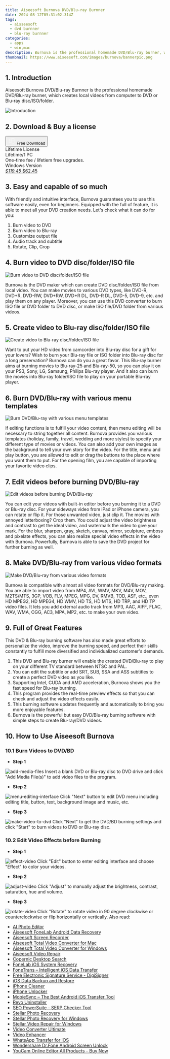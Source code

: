 ```yaml
---
title: Aiseesoft Burnova DVD/Blu-ray Burnner
date: 2024-08-12T05:31:02.314Z
tags: 
  - aisseesoft
  - dvd burnner
  - blu-ray burnner
categories: 
  - apps
  - win,mac
description: Burnova is the professional homemade DVD/Blu-ray burner, which creates local videos from computer to DVD or Blu-ray disc/ISO/folder.
thumbnail: https://www.aiseesoft.com/images/burnova/bannerpic.png
---
```


## 1. Introduction

Aiseesoft Burnova DVD/Blu-ray Burnner is the professional homemade DVD/Blu-ray burner, which creates local videos from computer to DVD or Blu-ray disc/ISO/folder.

![Introduction](https://www.aiseesoft.com/images/burnova/bannerpic.png)

## 2. Download & Buy a license

<div class="mx-auto flex items-center justify-center space-x-4">
  <button 
  onclick="javascript:window.open('https://secure.2checkout.com/order/checkout.php?PRODS=4708691&QTY=1&AFFILIATE=108875&CART=1', '_blank');
    window.open('https://download.aiseesoft.com/burnova.exe', '_blank');void(0);"
  class="flex flex-row font-bold rounded-lg text-lg w-48 h-16 bg-[#FF8014] text-[#ffffff] items-center justify-center p-2">
    <svg width="24px" height="24px" viewBox="0 0 24 24" xmlns="http://www.w3.org/2000/svg" color="#ffffff" fill="none" stroke="currentColor" stroke-width="3" stroke-linecap="round" stroke-linejoin="round"><path d="M4 16.9865V7.01353C4 6.71792 4.21531 6.46636 4.50737 6.42072L19.3074 4.10822C19.6713 4.05137 20 4.33273 20 4.70103V19.299C20 19.6673 19.6713 19.9486 19.3074 19.8918L4.50737 17.5793C4.21531 17.5336 4 17.2821 4 16.9865Z" stroke="#f8f7f7" stroke-width="1.5"></path><path d="M4 12H20" stroke="#f8f7f7" stroke-width="1.5"></path><path d="M10.5 5.5V18.5" stroke="#f8f7f7" stroke-width="1.5"></path></svg>
    <span class="font-medium mx-auto">Free Download</span>  
  </button>
</div>

<div class="mx-auto flex items-center justify-center">
  <div class="m-8 grid grid-cols-1 gap-6 xl:grid-cols-1">
    <div class="flex w-full flex-col rounded-2xl bg-[#ffffff] text-[#374151] shadow-xl xl:w-96">
      <div class="flex h-full flex-col p-8">
        <div class="pb-6 text-3xl font-bold">Lifetime License</div>
        <div class="pb-12 text-lg">
          Lifetime/1 PC
          <div class="text-xs">One-time fee / lifetiem free upgrades.</div>
          <div class="text-xs">Windows Version</div>
        </div>
        <div class="flex flex-col gap-3 text-base"></div>
        <div class="flex flex-grow"></div>
        <div class="flex pt-10">
          <a href="https://secure.2checkout.com/order/checkout.php?PRODS=4708691&QTY=1&AFFILIATE=108875&CART=1" class="w-full transform cursor-pointer rounded-lg bg-[#7e22ce] p-3 text-center text-xl font-bold !text-[#ffffff] !no-underline transition-transform hover:bg-purple-800 active:scale-95"> 
           <em class="text-base line-through !text-[#c5c5c5]">$119.45</em>
            $62.45
          </a>
        </div>
      </div>
    </div>  
  </div>
</div>


## 3. Easy and capable of so much

With friendly and intuitive interface, Burnova guarantees you to use this software easily, even for beginners. Equipped with the full of feature, it is able to meet all your DVD creation needs. Let's check what it can do for you:

1. Burn video to DVD
1. Burn video to Blu-ray
1. Customize output file
1. Audio track and subtitle
1. Rotate, Clip, Crop

## 4. Burn video to DVD disc/folder/ISO file

![Burn video to DVD disc/folder/ISO file](https://www.aiseesoft.com/images/burnova/burn-video-to-blu-ray.png)

Burnova is the DVD maker which can create DVD disc/folder/ISO file from local video. You can make movies to various DVD types, like DVD-R, DVD+R, DVD-RW, DVD+RW, DVD+R DL, DVD-R DL, DVD-5, DVD-9, etc. and play them on any player. Moreover, you can use this DVD converter to burn ISO file or DVD folder to DVD disc, or make ISO file/DVD folder from various videos.

## 5. Create video to Blu-ray disc/folder/ISO file

![Create video to Blu-ray disc/folder/ISO file](https://www.aiseesoft.com/images/burnova/burn-video-to-blu-ray-dvd.png)

Want to put your HD video from camcorder into Blu-ray disc for a gift for your lovers? Wish to burn your Blu-ray file or ISO folder into Blu-ray disc for a long preservation? Burnova can do you a great favor. This Blu-ray burner aims at burning movies to Blu-ray-25 and Blu-ray-50, so you can play it on your PS3, Sony, LG, Samsung, Philips Blu-ray player. And it also can burn the movies into Blu-ray folder/ISO file to play on your portable Blu-ray player.

## 6. Burn DVD/Blu-ray with various menu templates

![Burn DVD/Blu-ray with various menu templates](https://www.aiseesoft.com/images/burnova/menu-template.png)

If editing functions is to fulfill your video content, then menu editing will be necessary to string together all content. Burnova provides you various templates (holiday, family, travel, wedding and more styles) to specify your different type of movies or videos. You can also add your own images as the background to tell your own story for the video. For the title, menu and play button, you are allowed to edit or drag the buttons to the place where you want them to put. For the opening film, you are capable of importing your favorite video clips.

## 7. Edit videos before burning DVD/Blu-ray

![Edit videos before burning DVD/Blu-ray](https://www.aiseesoft.com/images/burnova/edit.png)

You can edit your videos with built-in editor before you burning it to a DVD or Blu-ray disc. For your sideways video from iPad or iPhone camera, you can rotate or flip it. For those unwanted video, just clip it. The movies with annoyed letterboxing? Crop them. You could adjust the video brightness and contrast to get the ideal video, and watermark the video to give your mark. For the blur, sharpen, gray, sketch, canvas, mirror, sculpture, emboss and pixelate effects, you can also realize special video effects in the video with Burnova. Powerfully, Burnova is able to save the DVD project for further burning as well.

## 8. Make DVD/Blu-ray from various video formats

![Make DVD/Blu-ray from various video formats](https://www.aiseesoft.com/images/burnova/support-multiple-formats.png)

Burnova is compatible with almost all video formats for DVD/Blu-ray making. You are able to import video from MP4, AVI, WMV, MKV, M4V, MOV, M2TS/MTS, 3GP, VOB, FLV, MPEG, MPG, DV, RMVB, TOD, ASF, etc., even HD MPEG2, HD MPEG4, HD WMV, HD TS, HD MTS, HD TRP, and HD TP video files. It lets you add external audio track from MP3, AAC, AIFF, FLAC, WAV, WMA, OGG, AC3, MPA, MP2, etc. to make your own video.

## 9. Full of Great Features

This DVD & Blu-ray burning software has also made great efforts to personalize the video, improve the burning speed, and perfect their skills constantly to fulfill more diversified and individualized customer's demands.

1. This DVD and Blu-ray burner will enable the created DVD/Blu-ray to play on your different TV standard between NTSC and PAL.
1. You can edit the subtitle or add SRT, SUB, SSA and ASS subtitles to create a perfect DVD video as you like.
1. Supporting Intel, CUDA and AMD acceleration, Burnova shows you the fast speed for Blu-ray burning.
1. This program provides the real-time preview effects so that you can check and adjust the video effects easily.
1. This burning software updates frequently and automatically to bring you more enjoyable features.
1. Burnova is the powerful but easy DVD/Blu-ray burning software with simple steps to create Blu-ray/DVD videos.


## 10. How to Use Aiseesoft Burnova

### 10.1 Burn Videos to DVD/BD

- **Step 1**

![add-media-files](https://www.aiseesoft.com/images/burnova/add-media-files.jpg)
Insert a blank DVD or Blu-ray disc to DVD drive and click "Add Media File(s)" to add video files to the program.

- **Step 2**

![menu-editing-interface](https://www.aiseesoft.com/images/burnova/menu-editing-interface.jpg)
Click "Next" button to edit DVD menu including editing title, button, text, background image and music, etc.

- **Step 3**

![make-video-to-dvd](https://www.aiseesoft.com/images/burnova/make-video-to-dvd.jpg)
Click "Next" to get the DVD/BD burning settings and click "Start" to burn videos to DVD or Blu-ray disc.

### 10.2 Edit Video Effects before Burning

- **Step 1**

![effect-video](https://www.aiseesoft.com/images/burnova/effect-video.jpg)
Click "Edit" button to enter editing interface and choose "Effect" to color your videos.

- **Step 2**

![adjust-video](https://www.aiseesoft.com/images/burnova/adjust-video.jpg)
Click "Adjust" to manually adjust the brightness, contrast, saturation, hue and volume.

- **Step 3**

![rotate-video](https://www.aiseesoft.com/images/burnova/rotate-video.jpg)
Click "Rotate" to rotate video in 90 degree clockwise or counterclockwise or flip horizontally or vertically.
<span class="atpl-alsoreadstyle">Also read:</span>
<div><ul>
<li><a href="https://tools.techidaily.com/aiseesoft/ai-photo-editor/"><u>AI Photo Editor</u></a></li>
<li><a href="https://tools.techidaily.com/aiseesoft-android-data-recovery/"><u>Aiseesoft FoneLab Android Data Recovery</u></a></li>
<li><a href="https://tools.techidaily.com/aiseesoft/screen-recorder/"><u>Aiseesoft Screen Recorder</u></a></li>
<li><a href="https://tools.techidaily.com/aiseesoft-total-video-converter-for-mac/"><u>Aiseesoft Total Video Converter for Mac</u></a></li>
<li><a href="https://tools.techidaily.com/aiseesoft-total-video-converter-for-win/"><u>Aiseesoft Total Video Converter for Windows</u></a></li>
<li><a href="https://tools.techidaily.com/aiseesoft/video-repair/"><u>Aiseesoft Video Repair</u></a></li>
<li><a href="https://tools.techidaily.com/copernic-desktop-search/"><u>Copernic Desktop Search</u></a></li>
<li><a href="https://tools.techidaily.com/aiseesoft/ios-system-recovery/"><u>FoneLab iOS System Recovery</u></a></li>
<li><a href="https://tools.techidaily.com/aiseesoft/ios-transfer/"><u>FoneTrans – Intelligent iOS Data Transfer</u></a></li>
<li><a href="https://tools.techidaily.com/digisigner/"><u>Free Electronic Signature Service - DigiSigner</u></a></li>
<li><a href="https://tools.techidaily.com/aiseesoft/ios-data-backup-and-restore/"><u>iOS Data Backup and Restore</u></a></li>
<li><a href="https://tools.techidaily.com/aiseesoft/iphone-cleaner/"><u>iPhone Cleaner</u></a></li>
<li><a href="https://tools.techidaily.com/aiseesoft/iphone-unlocker/"><u>iPhone Unlocker</u></a></li>
<li><a href="https://tools.techidaily.com/aiseesoft/mobiesync/"><u>MobieSync – The Best Android iOS Transfer Tool</u></a></li>
<li><a href="https://tools.techidaily.com/revouninstaller/"><u>Revo Uninstaller</u></a></li>
<li><a href="https://tools.techidaily.com/link-assistant-rank-tracker-serp-analysis/"><u>SEO PowerSuite - SERP Checker Tool</u></a></li>
<li><a href="https://tools.techidaily.com/stellar-photo-recovery/"><u>Stellar Photo Recovery</u></a></li>
<li><a href="https://tools.techidaily.com/stellar-photo-recovery-for-win/"><u>Stellar Photo Recovery for Windows</u></a></li>
<li><a href="https://tools.techidaily.com/stellar-video-repair-for-win/"><u>Stellar Video Repair for Windows</u></a></li>
<li><a href="https://tools.techidaily.com/aiseesoft/video-converter-ultimate/"><u>Video Converter Ultimate</u></a></li>
<li><a href="https://tools.techidaily.com/aiseesoft/video-enhancer/"><u>Video Enhancer</u></a></li>
<li><a href="https://tools.techidaily.com/aiseesoft/whatsapp-transfer-for-ios/"><u>WhatsApp Transfer for iOS</u></a></li>
<li><a href="https://tools.techidaily.com/wondershare-dr-fone-unlock-android-screen/"><u>Wondershare Dr.Fone Android Screen Unlock</u></a></li>
<li><a href="https://tools.techidaily.com/youcam-online-editor/buy-now/"><u>YouCam Online Editor All Products - Buy Now</u></a></li>
</ul></div>

<ins class="adsbygoogle"
      style="display:block"
      data-ad-client="ca-pub-7571918770474297"
      data-ad-slot="8358498916"
      data-ad-format="auto"
      data-full-width-responsive="true"></ins>